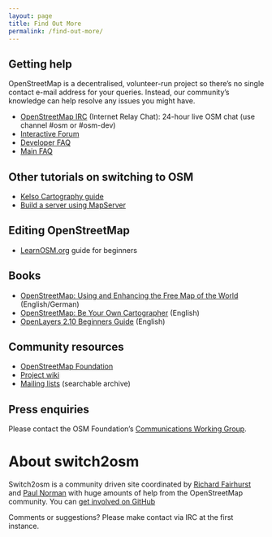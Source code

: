 ```yaml
---
layout: page
title: Find Out More
permalink: /find-out-more/
---
```


## Getting help

OpenStreetMap is a decentralised, volunteer-run project so there’s no single contact e-mail address for your queries. Instead, our community’s knowledge can help resolve any issues you might have.

* [OpenStreetMap IRC](http://irc.openstreetmap.org/) (Internet Relay Chat): 24-hour live OSM chat (use channel #osm or #osm-dev)
* [Interactive Forum](http://community.openstreetmap.org/)
* [Developer FAQ](http://wiki.openstreetmap.org/wiki/Developer_FAQ)
* [Main FAQ](http://wiki.openstreetmap.org/wiki/FAQ)

## Other tutorials on switching to OSM
* [Kelso Cartography guide](https://github.com/nvkelso/geo-how-to/wiki)
* [Build a server using MapServer](http://trac.osgeo.org/mapserver/wiki/RenderingOsmDataUbuntu)

## Editing OpenStreetMap
* [LearnOSM.org](http://www.learnosm.org/) guide for beginners

## Books
* [OpenStreetMap: Using and Enhancing the Free Map of the World](http://openstreetmap.info/) (English/German)
* [OpenStreetMap: Be Your Own Cartographer](https://www.packtpub.com/en-us/product/openstreetmap-9781847197504) (English)
* [OpenLayers 2.10 Beginners Guide](https://www.packtpub.com/en-us/product/openlayers-210-beginners-guide-9781849514125) (English)

## Community resources
* [OpenStreetMap Foundation](https://osmfoundation.org/)
* [Project wiki](https://wiki.openstreetmap.org/)
* [Mailing lists](https://lists.openstreetmap.org/listinfo) (searchable archive)

## Press enquiries
Please contact the OSM Foundation’s [Communications Working Group](https://osmfoundation.org/wiki/Communication_Working_Group#Get_in_touch).

# About switch2osm
Switch2osm is a community driven site coordinated by [Richard Fairhurst](http://www.systemed.net/) and [Paul Norman](http://www.paulnorman.ca/) with huge amounts of help from the OpenStreetMap community. You can [get involved on GitHub](https://github.com/switch2osm/switch2osm)

Comments or suggestions? Please make contact via IRC at the first instance.

